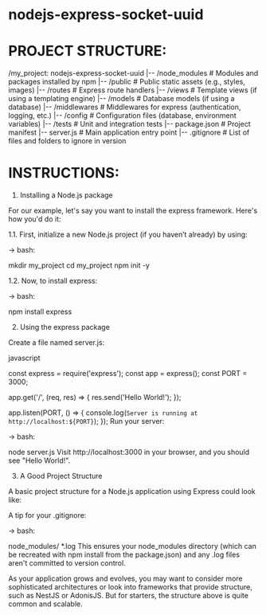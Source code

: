 # nodejs-express-socket-uuid

# PROJECT STRUCTURE:

/my_project: nodejs-express-socket-uuid
|-- /node_modules          # Modules and packages installed by npm
|-- /public                # Public static assets (e.g., styles, images)
|-- /routes                # Express route handlers
|-- /views                 # Template views (if using a templating engine)
|-- /models                # Database models (if using a database)
|-- /middlewares           # Middlewares for express (authentication, logging, etc.)
|-- /config                # Configuration files (database, environment variables)
|-- /tests                 # Unit and integration tests
|-- package.json           # Project manifest
|-- server.js              # Main application entry point
|-- .gitignore             # List of files and folders to ignore in version


# INSTRUCTIONS:

1. Installing a Node.js package

For our example, let's say you want to install the express framework. Here's how you'd do it:

1.1. First, initialize a new Node.js project (if you haven’t already) by using:

-> bash:

mkdir my_project
cd my_project
npm init -y

1.2. Now, to install express:

-> bash:

npm install express

2. Using the express package

Create a file named server.js:

javascript

const express = require('express');
const app = express();
const PORT = 3000;

app.get('/', (req, res) => {
    res.send('Hello World!');
});

app.listen(PORT, () => {
    console.log(`Server is running at http://localhost:${PORT}`);
});
Run your server:

-> bash:

node server.js
Visit http://localhost:3000 in your browser, and you should see "Hello World!".

3. A Good Project Structure

A basic project structure for a Node.js application using Express could look like:


A tip for your .gitignore:

-> bash:

node_modules/
*.log
This ensures your node_modules directory (which can be recreated with npm install from the package.json) and any .log files aren't committed to version control.

As your application grows and evolves, you may want to consider more sophisticated architectures or look into frameworks that provide structure, such as NestJS or AdonisJS. But for starters, the structure above is quite common and scalable.




